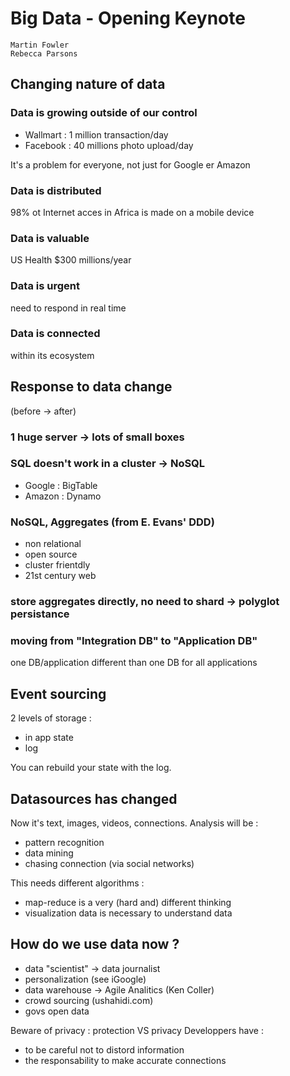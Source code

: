 # Big Data - Opening Keynote
    Martin Fowler
    Rebecca Parsons

## Changing nature of data
### Data is growing outside of our control
* Wallmart : 1 million transaction/day
* Facebook : 40 millions photo upload/day

It's a problem for everyone, not just for Google er Amazon

### Data is distributed
98% ot Internet acces in Africa is made on a mobile device

### Data is valuable
US Health $300 millions/year

### Data is urgent
need to respond in real time

### Data is connected
within its ecosystem


## Response to data change
(before -> after)

### 1 huge server -> lots of small boxes

### SQL doesn't work in a cluster -> NoSQL
* Google : BigTable
* Amazon : Dynamo

### NoSQL, Aggregates (from E. Evans' DDD)
* non relational
* open source
* cluster frientdly
* 21st century web

### store aggregates directly, no need to shard -> polyglot persistance

### moving from "Integration DB" to "Application DB"
one DB/application different than one DB for all applications


## Event sourcing
2 levels of storage :
* in app state
* log

You can rebuild your state with the log.

## Datasources has changed
Now it's text, images, videos, connections.
Analysis will be :
* pattern recognition
* data mining
* chasing connection (via social networks)

This needs different algorithms :
* map-reduce is a very (hard and) different thinking
* visualization data is necessary to understand data

## How do we use data now ?
* data "scientist" -> data journalist
* personalization (see iGoogle)
* data warehouse -> Agile Analitics (Ken Coller)
* crowd sourcing (ushahidi.com)
* govs open data

Beware of privacy : protection VS privacy
Developpers have :
* to be careful not to distord information
* the responsability to make accurate connections

